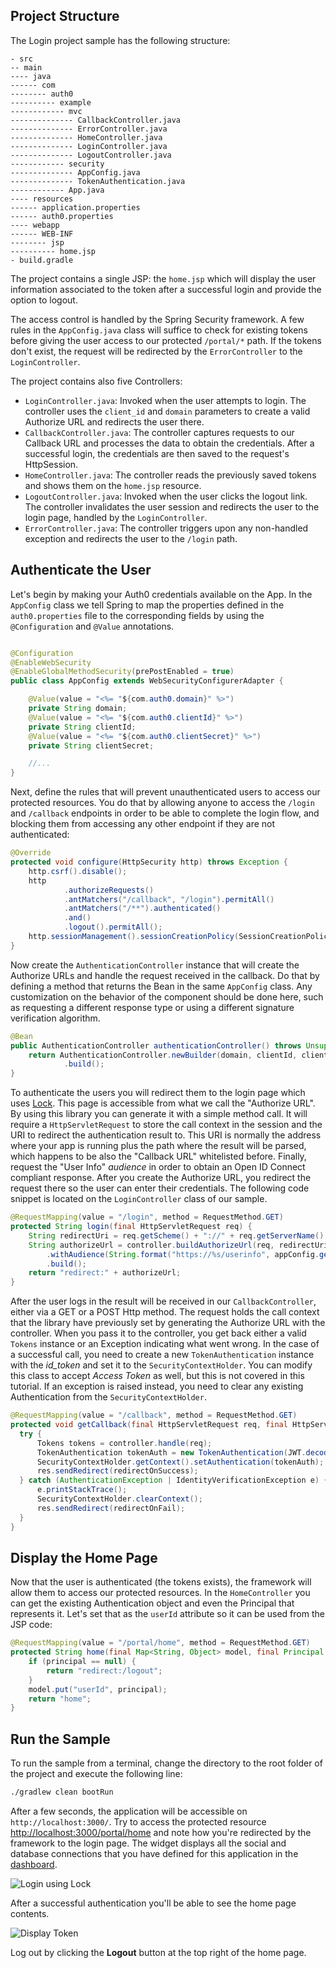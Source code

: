 ## Project Structure
The Login project sample has the following structure:

```text
- src
-- main
---- java
------ com
-------- auth0
---------- example
------------ mvc
-------------- CallbackController.java
-------------- ErrorController.java
-------------- HomeController.java
-------------- LoginController.java
-------------- LogoutController.java
------------ security
-------------- AppConfig.java
-------------- TokenAuthentication.java
------------ App.java
---- resources
------ application.properties
------ auth0.properties
---- webapp
------ WEB-INF
-------- jsp
---------- home.jsp
- build.gradle
```

The project contains a single JSP: the `home.jsp` which will display the user information associated to the token after a successful login and provide the option to logout.

The access control is handled by the Spring Security framework. A few rules in the `AppConfig.java` class will suffice to check for existing tokens before giving the user access to our protected `/portal/*` path. If the tokens don't exist, the request will be redirected by the `ErrorController` to the `LoginController`.

The project contains also five Controllers:
- `LoginController.java`: Invoked when the user attempts to login. The controller uses the `client_id` and `domain` parameters to create a valid Authorize URL and redirects the user there.
- `CallbackController.java`: The controller captures requests to our Callback URL and processes the data to obtain the credentials. After a successful login, the credentials are then saved to the request's HttpSession.
- `HomeController.java`: The controller reads the previously saved tokens and shows them on the `home.jsp` resource.
- `LogoutController.java`: Invoked when the user clicks the logout link. The controller invalidates the user session and redirects the user to the login page, handled by the `LoginController`.
- `ErrorController.java`: The controller triggers upon any non-handled exception and redirects the user to the `/login` path.


## Authenticate the User

Let's begin by making your Auth0 credentials available on the App. In the `AppConfig` class we tell Spring to map the properties defined in the `auth0.properties` file to the corresponding fields by using the `@Configuration` and `@Value` annotations.

```java

@Configuration
@EnableWebSecurity
@EnableGlobalMethodSecurity(prePostEnabled = true)
public class AppConfig extends WebSecurityConfigurerAdapter {

    @Value(value = "<%= "${com.auth0.domain}" %>")
    private String domain;
    @Value(value = "<%= "${com.auth0.clientId}" %>")
    private String clientId;
    @Value(value = "<%= "${com.auth0.clientSecret}" %>")
    private String clientSecret;

    //...
}
```

Next, define the rules that will prevent unauthenticated users to access our protected resources. You do that by allowing anyone to access the `/login` and `/callback` endpoints in order to be able to complete the login flow, and blocking them from accessing any other endpoint if they are not authenticated:

```java
@Override
protected void configure(HttpSecurity http) throws Exception {
    http.csrf().disable();
    http
            .authorizeRequests()
            .antMatchers("/callback", "/login").permitAll()
            .antMatchers("/**").authenticated()
            .and()
            .logout().permitAll();
    http.sessionManagement().sessionCreationPolicy(SessionCreationPolicy.NEVER);
}
```

Now create the `AuthenticationController` instance that will create the Authorize URLs and handle the request received in the callback. Do that by defining a method that returns the Bean in the same `AppConfig` class. Any customization on the behavior of the component should be done here, such as requesting a different response type or using a different signature verification algorithm.

```java
@Bean
public AuthenticationController authenticationController() throws UnsupportedEncodingException {
    return AuthenticationController.newBuilder(domain, clientId, clientSecret)
            .build();
}
```

To authenticate the users you will redirect them to the login page which uses [Lock](/libraries/lock/v10). This page is accessible from what we call the "Authorize URL". By using this library you can generate it with a simple method call. It will require a `HttpServletRequest` to store the call context in the session and the URI to redirect the authentication result to. This URI is normally the address where your app is running plus the path where the result will be parsed, which happens to be also the "Callback URL" whitelisted before. Finally, request the "User Info" *audience* in order to obtain an Open ID Connect compliant response. After you create the Authorize URL, you redirect the request there so the user can enter their credentials. The following code snippet is located on the `LoginController` class of our sample.

```java
@RequestMapping(value = "/login", method = RequestMethod.GET)
protected String login(final HttpServletRequest req) {
    String redirectUri = req.getScheme() + "://" + req.getServerName() + ":" + req.getServerPort() + "/callback";
    String authorizeUrl = controller.buildAuthorizeUrl(req, redirectUri)
        .withAudience(String.format("https://%s/userinfo", appConfig.getDomain()))
        .build();
    return "redirect:" + authorizeUrl;
}
```

After the user logs in the result will be received in our `CallbackController`, either via a GET or a POST Http method. The request holds the call context that the library have previously set by generating the Authorize URL with the controller. When you pass it to the controller, you get back either a valid `Tokens` instance or an Exception indicating what went wrong. In the case of a successful call, you need to create a new `TokenAuthentication` instance with the *id_token* and set it to the `SecurityContextHolder`. You can modify this class to accept *Access Token* as well, but this is not covered in this tutorial. If an exception is raised instead, you need to clear any existing Authentication from the `SecurityContextHolder`.

```java
@RequestMapping(value = "/callback", method = RequestMethod.GET)
protected void getCallback(final HttpServletRequest req, final HttpServletResponse res) throws ServletException, IOException {
  try {
      Tokens tokens = controller.handle(req);
      TokenAuthentication tokenAuth = new TokenAuthentication(JWT.decode(tokens.getIdToken()));
      SecurityContextHolder.getContext().setAuthentication(tokenAuth);
      res.sendRedirect(redirectOnSuccess);
  } catch (AuthenticationException | IdentityVerificationException e) {
      e.printStackTrace();
      SecurityContextHolder.clearContext();
      res.sendRedirect(redirectOnFail);
  }
}
```

## Display the Home Page

Now that the user is authenticated (the tokens exists), the framework will allow them to access our protected resources. In the `HomeController` you can get the existing Authentication object and even the Principal that represents it. Let's set that as the `userId` attribute so it can be used from the JSP code:

```java
@RequestMapping(value = "/portal/home", method = RequestMethod.GET)
protected String home(final Map<String, Object> model, final Principal principal) {
    if (principal == null) {
        return "redirect:/logout";
    }
    model.put("userId", principal);
    return "home";
}
```

## Run the Sample

To run the sample from a terminal, change the directory to the root folder of the project and execute the following line:

```bash
./gradlew clean bootRun
```

After a few seconds, the application will be accessible on `http://localhost:3000/`. Try to access the protected resource [http://localhost:3000/portal/home](http://localhost:3000/portal/home) and note how you're redirected by the framework to the login page. The widget displays all the social and database connections that you have defined for this application in the [dashboard](${manage_url}/#/).

![Login using Lock](/media/articles/java/login-with-lock.png)

After a successful authentication you'll be able to see the home page contents.

![Display Token](/media/articles/java/display-token.png)

Log out by clicking the **Logout** button at the top right of the home page.
